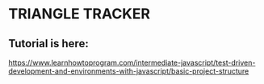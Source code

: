 # TRIANGLE TRACKER 

## Tutorial is here:
https://www.learnhowtoprogram.com/intermediate-javascript/test-driven-development-and-environments-with-javascript/basic-project-structure